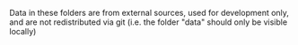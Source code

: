Data in these folders are from external sources, used for development only, and are not redistributed via git (i.e. the folder "data" should only be visible locally)